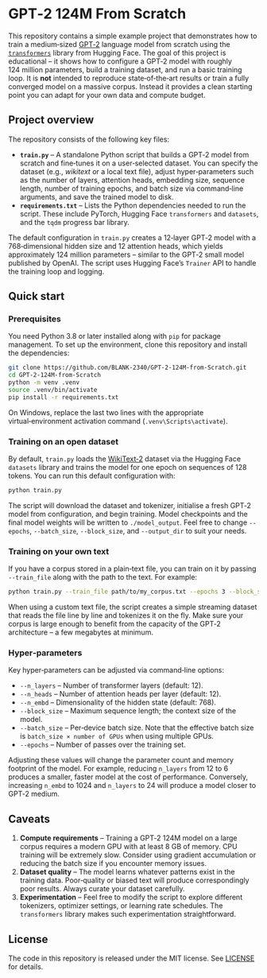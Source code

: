 GPT‑2 124M From Scratch
=======================

This repository contains a simple example project that demonstrates how to train a medium‑sized [GPT‑2](https://openai.com/blog/better-language-models) language model from scratch using the [`transformers`](https://github.com/huggingface/transformers) library from Hugging Face.  The goal of this project is educational – it shows how to configure a GPT‑2 model with roughly 124 million parameters, build a training dataset, and run a basic training loop.  It is **not** intended to reproduce state‑of‑the‑art results or train a fully converged model on a massive corpus.  Instead it provides a clean starting point you can adapt for your own data and compute budget.

## Project overview

The repository consists of the following key files:

* **`train.py`** – A standalone Python script that builds a GPT‑2 model from scratch and fine‑tunes it on a user‑selected dataset.  You can specify the dataset (e.g., *wikitext* or a local text file), adjust hyper‑parameters such as the number of layers, attention heads, embedding size, sequence length, number of training epochs, and batch size via command‑line arguments, and save the trained model to disk.
* **`requirements.txt`** – Lists the Python dependencies needed to run the script.  These include PyTorch, Hugging Face `transformers` and `datasets`, and the `tqdm` progress bar library.

The default configuration in `train.py` creates a 12‑layer GPT‑2 model with a 768‑dimensional hidden size and 12 attention heads, which yields approximately 124 million parameters – similar to the GPT‑2 small model published by OpenAI.  The script uses Hugging Face’s `Trainer` API to handle the training loop and logging.

## Quick start

### Prerequisites

You need Python 3.8 or later installed along with `pip` for package management.  To set up the environment, clone this repository and install the dependencies:

```bash
git clone https://github.com/BLANK-2340/GPT-2-124M-from-Scratch.git
cd GPT-2-124M-from-Scratch
python -m venv .venv
source .venv/bin/activate
pip install -r requirements.txt
```

On Windows, replace the last two lines with the appropriate virtual‑environment activation command (`.venv\Scripts\activate`).

### Training on an open dataset

By default, `train.py` loads the [WikiText‑2](https://paperswithcode.com/dataset/wikitext-2) dataset via the Hugging Face `datasets` library and trains the model for one epoch on sequences of 128 tokens.  You can run this default configuration with:

```bash
python train.py
```

The script will download the dataset and tokenizer, initialise a fresh GPT‑2 model from configuration, and begin training.  Model checkpoints and the final model weights will be written to `./model_output`.  Feel free to change `--epochs`, `--batch_size`, `--block_size`, and `--output_dir` to suit your needs.

### Training on your own text

If you have a corpus stored in a plain‑text file, you can train on it by passing `--train_file` along with the path to the text.  For example:

```bash
python train.py --train_file path/to/my_corpus.txt --epochs 3 --block_size 256
```

When using a custom text file, the script creates a simple streaming dataset that reads the file line by line and tokenizes it on the fly.  Make sure your corpus is large enough to benefit from the capacity of the GPT‑2 architecture – a few megabytes at minimum.

### Hyper‑parameters

Key hyper‑parameters can be adjusted via command‑line options:

* `--n_layers` – Number of transformer layers (default: 12).
* `--n_heads` – Number of attention heads per layer (default: 12).
* `--n_embd` – Dimensionality of the hidden state (default: 768).
* `--block_size` – Maximum sequence length; the context size of the model.
* `--batch_size` – Per‑device batch size.  Note that the effective batch size is `batch_size × number of GPUs` when using multiple GPUs.
* `--epochs` – Number of passes over the training set.

Adjusting these values will change the parameter count and memory footprint of the model.  For example, reducing `n_layers` from 12 to 6 produces a smaller, faster model at the cost of performance.  Conversely, increasing `n_embd` to 1024 and `n_layers` to 24 will produce a model closer to GPT‑2 medium.

## Caveats

1. **Compute requirements** – Training a GPT‑2 124M model on a large corpus requires a modern GPU with at least 8 GB of memory.  CPU training will be extremely slow.  Consider using gradient accumulation or reducing the batch size if you encounter memory issues.
2. **Dataset quality** – The model learns whatever patterns exist in the training data.  Poor‑quality or biased text will produce correspondingly poor results.  Always curate your dataset carefully.
3. **Experimentation** – Feel free to modify the script to explore different tokenizers, optimizer settings, or learning rate schedules.  The `transformers` library makes such experimentation straightforward.

## License

The code in this repository is released under the MIT license.  See [LICENSE](LICENSE) for details.
